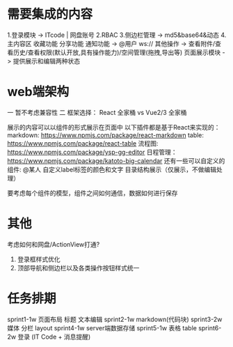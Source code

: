 # 需要集成的内容

1.登录模块 -> ITcode | 网盘账号
2.RBAC
3.侧边栏管理 -> md5&base64&动态
4.主内容区
  收藏功能
  分享功能
  通知功能 -> @用户 ws://
  其他操作 -> 查看附件/查看历史/查看权限(默认开放,具有操作能力)/空间管理(拖拽,导出等)
  页面展示模块 -> 提供展示和编辑两种状态

# web端架构
  一 暂不考虑兼容性
  二 框架选择： React 全家桶 vs Vue2/3 全家桶

  展示的内容可以以组件的形式展示在页面中
    以下插件都是基于React来实现的：
      markdown: https://www.npmjs.com/package/react-markdown
      table: https://www.npmjs.com/package/react-table
      流程图: https://www.npmjs.com/package/ysp-gg-editor
      日程管理： https://www.npmjs.com/package/katoto-big-calendar
    还有一些可以自定义的组件:
      @某人
      自定义label标签的颜色和文字
      目录结构展示（仅展示，不做编辑处理）

  要考虑每个组件的模型，组件之间如何通信，数据如何进行保存

# 其他

考虑如何和网盘/ActionView打通?

1. 登录框样式优化
2. 顶部导航和侧边栏以及各类操作按钮样式统一

# 任务排期

  sprint1-1w
    页面布局
    标题
    文本编辑
  sprint2-1w
    markdown(代码块)
  sprint3-2w
    媒体
    分栏 layout
  sprint4-1w
    server端数据存储
  sprint5-1w
    表格 table
  sprint6-2w
    登录 (IT Code + 消息提醒)
